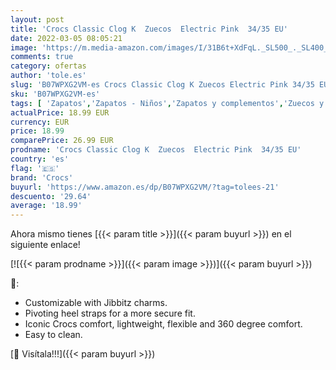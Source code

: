 ```yaml
---
layout: post
title: 'Crocs Classic Clog K  Zuecos  Electric Pink  34/35 EU'
date: 2022-03-05 08:05:21
image: 'https://m.media-amazon.com/images/I/31B6t+XdFqL._SL500_._SL400_.jpg'
comments: true
category: ofertas
author: 'tole.es'
slug: 'B07WPXG2VM-es Crocs Classic Clog K Zuecos Electric Pink 34/35 EU'
sku: 'B07WPXG2VM-es'
tags: [ 'Zapatos','Zapatos - Niños','Zapatos y complementos','Zuecos y mules para niño','crocs','zuecos', ]
actualPrice: 18.99 EUR
currency: EUR
price: 18.99
comparePrice: 26.99 EUR
prodname: 'Crocs Classic Clog K  Zuecos  Electric Pink  34/35 EU'
country: 'es'
flag: '🇪🇸'
brand: 'Crocs'
buyurl: 'https://www.amazon.es/dp/B07WPXG2VM/?tag=tolees-21'
descuento: '29.64'
average: '18.99'
---
```


Ahora mismo tienes [{{< param title >}}]({{< param buyurl >}}) en el siguiente enlace!

[![{{< param prodname >}}]({{< param image >}})]({{< param buyurl >}})

🔎:

- Customizable with Jibbitz charms.
- Pivoting heel straps for a more secure fit.
- Iconic Crocs comfort, lightweight, flexible and 360 degree comfort.
- Easy to clean.

[🛒 Visítala!!!]({{< param buyurl >}})
